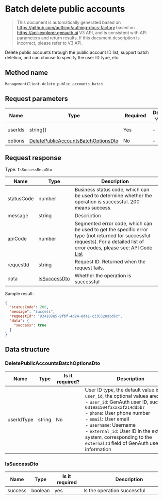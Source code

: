 # Batch delete public accounts

<!--
Warning ⚠️:
Do not modify this document directly,
https://github.com/Authing/authing-docs-factory
Use this project to generate
-->

<LastUpdated />

> This document is automatically generated based on https://github.com/authing/authing-docs-factory based on https://api-explorer.genauth.ai V3 API, and is consistent with API parameters and return results. If this document description is incorrect, please refer to V3 API.

Delete public accounts through the public account ID list, support batch deletion, and can choose to specify the user ID type, etc.

## Method name

`ManagementClient.delete_public_accounts_batch`

## Request parameters

| Name    | Type                                                                                   | <div style="width:80px">Required</div> | <div style="width:60px">Default value</div> | <div style="width:300px">Description</div>          | <div style="width:200px">Sample value</div> |
| ------- | -------------------------------------------------------------------------------------- | -------------------------------------- | ------------------------------------------- | --------------------------------------------------- | ------------------------------------------- |
| userIds | string[]                                                                               | Yes                                    | -                                           | Public account user ID list Array length limit: 50. | `["userId1","userId2"]`                     |
| options | <a href="#DeletePublicAccountsBatchOptionsDto">DeletePublicAccountsBatchOptionsDto</a> | No                                     | -                                           | Optional parameters                                 | `{"userIdType":"user_id"}`                  |

## Request response

Type: `IsSuccessRespDto`

| Name       | Type                                     | Description                                                                                                                                                                                                                                                                                                                                           |
| ---------- | ---------------------------------------- | ----------------------------------------------------------------------------------------------------------------------------------------------------------------------------------------------------------------------------------------------------------------------------------------------------------------------------------------------------- |
| statusCode | number                                   | Business status code, which can be used to determine whether the operation is successful. 200 means success.                                                                                                                                                                                                                                          |
| message    | string                                   | Description                                                                                                                                                                                                                                                                                                                                           |
| apiCode    | number                                   | Segmented error code, which can be used to get the specific error type (not returned for successful requests). For a detailed list of error codes, please see: [API Code List](https://api-explorer.genauth.ai/?tag=group/%E5%BC%80%E5%8F%91%E5%87%86%E5%A4%87#tag/%E5%BC%80%E5%8F%91%E5%87%86%E5%A4%87/%E9%94%99%E8%AF%AF%E5%A4%84%E7%90%86/apiCode) |
| requestId  | string                                   | Request ID. Returned when the request fails.                                                                                                                                                                                                                                                                                                          |
| data       | <a href="#IsSuccessDto">IsSuccessDto</a> | Whether the operation is successful                                                                                                                                                                                                                                                                                                                   |

Sample result:

```json
{
  "statusCode": 200,
  "message": "Success",
  "requestId": "934108e5-9fbf-4d24-8da1-c330328abd6c",
  "data": {
    "success": true
  }
}
```

## Data structure

### <a id="DeletePublicAccountsBatchOptionsDto"></a> DeletePublicAccountsBatchOptionsDto

| Name       | Type   | <div style="width:80px">Is it required?</div> | <div style="width:300px">Description</div>                                                                                                                                                                                                                                                                                                                  | <div style="width:200px">Sample value</div> |
| ---------- | ------ | --------------------------------------------- | ----------------------------------------------------------------------------------------------------------------------------------------------------------------------------------------------------------------------------------------------------------------------------------------------------------------------------------------------------------- | ------------------------------------------- |
| userIdType | string | No                                            | User ID type, the default value is `user_id`, the optional values ​​are:<br>- `user_id`: GenAuth user ID, such as `6319a1504f3xxxxf214dd5b7`<br>- `phone`: User phone number<br>- `email`: User email<br>- `username`: Username<br>- `external_id`: User ID in the external system, corresponding to the `externalId` field of GenAuth user information<br> | user_id                                     |

### <a id="IsSuccessDto"></a> IsSuccessDto

| Name    | Type    | <div style="width:80px">Is it required</div> | <div style="width:300px">Description</div> | <div style="width:200px">Sample value</div> |
| ------- | ------- | -------------------------------------------- | ------------------------------------------ | ------------------------------------------- |
| success | boolean | yes                                          | Is the operation successful                | `true`                                      |
